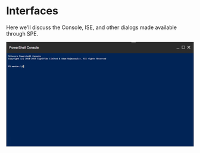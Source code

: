 # Interfaces

Here we'll discuss the Console, ISE, and other dialogs made available through SPE.

[![PowerShell Console](images/screenshots/cli-empty.png)](https://youtu.be/1TLYyzTw01w "Click for a quick demo")